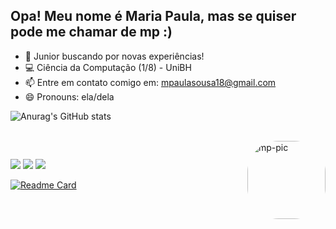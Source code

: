 ## Opa! Meu nome é Maria Paula, mas se quiser pode me chamar de mp :)

- 🔭 Junior buscando por novas experiências!
- 💻 Ciência da Computação (1/8) - UniBH
- 📫 Entre em contato comigo em: mpaulasousa18@gmail.com
- 😄 Pronouns: ela/dela


![Anurag's GitHub stats](https://github-readme-stats.vercel.app/api?username=emepe&show_icons=true&theme=transparent)
<div style="display: inline_block"><br>
  <img align="right" alt="mp-pic" height="125" width="125" style="border-radius:50px;" src="https://media.discordapp.net/attachments/789289341922967583/1088480449334104124/picasion.com_4fce2d1ad976010176300fc98efcce8e.gif?width=375&height=375"">
</div>
  
  ##
 
<div> 
  <a href = "mailto:mpaulasousa18@gmail.com"><img src="https://img.shields.io/badge/-Gmail-%23333?style=for-the-badge&logo=gmail&logoColor=white" target="_blank"></a>
  <a href="https://www.linkedin.com/in/mariapaula--sousa/" target="_blank"><img src="https://img.shields.io/badge/-LinkedIn-%230077B5?style=for-the-badge&logo=linkedin&logoColor=white" target="_blank"></a> 
  <a href="https://instagram.com/toverysauce" target="_blank"><img src="https://img.shields.io/badge/-Instagram-%23E4405F?style=for-the-badge&logo=instagram&logoColor=white" target="_blank"></a>


<div>

[![Readme Card](https://github-readme-stats.vercel.app/api/pin/?username=emepe&repo=github-readme-stats)](https://github.com/anuraghazra/github-readme-stats)

